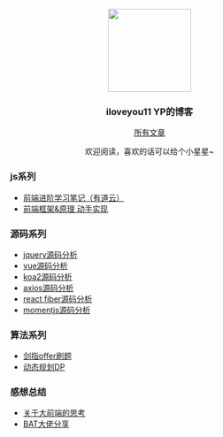 <p align="center">
  <img width="150" height="150" src="https://avatars.githubusercontent.com/u/33858710?v=4"/>
</p>

<h3 align="center">iloveyou11 YP的博客</h3>

<p align="center"><a href="https://github.com/iloveyou11/learning-blog/issues">所有文章</a></p>
<p align="center">欢迎阅读，喜欢的话可以给个小星星~</p>

<h3>js系列</h3>
<ul>
  <li><a href="https://github.com/iloveyou11/learning-blog/issues/10" target="_blank">前端进阶学习笔记（有道云）</a></li>
  <li><a href="https://github.com/iloveyou11/learning-blog/issues/11" target="_blank">前端框架&原理 动手实现</a></li>
</ul>

<h3>源码系列</h3>
<ul>
  <li><a href="https://github.com/iloveyou11/learning-blog/issues/1" target="_blank">jquery源码分析</a></li>
  <li><a href="https://github.com/iloveyou11/learning-blog/issues/2" target="_blank">vue源码分析</a></li>
  <li><a href="https://github.com/iloveyou11/learning-blog/issues/3" target="_blank">koa2源码分析</a></li>
  <li><a href="https://github.com/iloveyou11/learning-blog/issues/4" target="_blank">axios源码分析</a></li>
  <li><a href="https://github.com/iloveyou11/learning-blog/issues/5" target="_blank">react fiber源码分析</a></li>
  <li><a href="https://github.com/iloveyou11/learning-blog/issues/6" target="_blank">momentjs源码分析</a></li>
</ul>

<h3>算法系列</h3>
<ul>
  <li><a href="https://github.com/iloveyou11/learning-blog/issues/8" target="_blank">剑指offer刷题</a></li>
  <li><a href="https://github.com/iloveyou11/learning-blog/issues/12" target="_blank">动态规划DP</a></li>
</ul>

<h3>感想总结</h3>
<ul>
  <li><a href="https://github.com/iloveyou11/learning-blog/issues/7" target="_blank">关于大前端的思考</a></li>
  <li><a href="https://github.com/iloveyou11/learning-blog/issues/9" target="_blank">BAT大佬分享</a></li>
</ul>